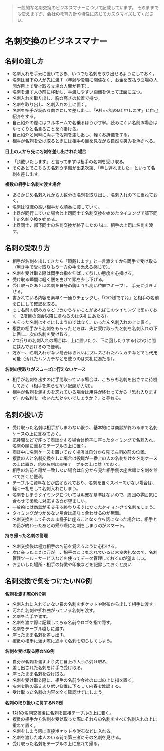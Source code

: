 > 一般的な名刺交換のビジネスマナーについて記載しています。
> そのままでも使えますが、会社の教育方針や特性に応じてカスタマイズしてください。

# 名刺交換のビジネスマナー

## 名刺の渡し方

- 名刺入れを手元に置いておき、いつでも名刺を取り出せるようにしておく。
- 名刺は目下の人が先に渡す（年齢や役職に関係なく、お金を支払う立場の人間が目上で受け取る立場の人間が目下）。
- 名刺を渡す人の前に移動し、手渡しやすい距離を保って正面に立つ。
- 名刺入れを取り出し、胸の高さの位置で持つ。
- 名刺を取り出し、名刺入れの上に置く。
- 名刺を相手が読める向きにして差し出し、「A社××部のBと申します」と自己紹介をする。
- 自己紹介の際にはフルネームで名乗るほうが丁寧。読みにくい名前の場合はゆっくりと名乗ることを心掛ける。
- 自己紹介と同時に両手で名刺を差し出し、軽くお辞儀をする。
- 相手が名刺を受け取るときには相手の目を見ながら自然な笑みを浮かべる。

**目上の人から先に名刺を差し出された場合**
- 「頂戴いたします」と言ってまずは相手の名刺を受け取る。
- そのあとでこちらの名刺の準備が出来次第、「申し遅れました」といって名刺を差し出す。

**複数の相手に名刺を渡す場合**
- あらかじめ名刺入れから人数分の名刺を取り出し、名刺入れの下に重ねておく。
- 名刺は役職の高い相手から順番に渡していく。
- 上司が同行していた場合は上司同士で名刺交換を始めたタイミングで部下同士の名刺交換を始める。
- 上司同士、部下同士の名刺交換が終了したのちに、相手の上司に名刺を渡す。


## 名刺の受取り方

- 相手が名刺を出してきたら「頂戴します」と一言添えてから両手で受け取る（利き手で受け取りもう一方の手を添える感じで）。
- 名刺を受け取る際は両手の指を伸ばして恭しい態度を心掛ける。
- 受け取る瞬間は軽く腰を曲げて頭を少し下げる。
- 受け取ったあとは名刺を自分の胸よりも高い位置でキープし、手元に引きよせる。
- 書かれている内容を素早く一通りチェックし、「○○様ですね」と相手の名前を口にして確認を取る。
- もし名前の読み方などで分からないことがあればこのタイミングで聞いておく（2度目の面会以降に尋ねるのは失礼にあたる）。
- もらった名刺はすぐにしまうのではなく、いったん名刺入れの上に置く。
- 複数の相手から名刺をもらったときは、先に受け取った名刺を名刺入れの下に回し、次の名刺を受け取る。
- 2つ折りの名刺入れの場合は、上に置いたり、下に回したりする代わりに間に挟んでおけるので便利。
- 万が一、名刺入れがない場合はきれいにプレスされたハンカチなどでも代用可能（汚れたハンカチなどを使うのは失礼にあたる）。

**名刺の受取りがスムーズに行えないケース**
- 相手が名刺を出すのに手間取っている場合は、こちらも名刺を出さすに待機しておく（相手を焦らせない配慮が大切）。
- 相手が名刺を渡すのを忘れている場合は用件が終わってから「恐れ入りますが、お名刺を一枚いただけないでしょうか？」と尋ねる。



## 名刺の扱い方

- 受け取った名刺は相手がしまわない限り、基本的には商談が終わるまで名刺ケースの上に重ねておく。
- 応接間などで座って商談をする場合は椅子に座ったタイミングで名刺入れ、名刺の順に重ねてテーブルの上に置く。
- 商談中に名刺ケースを置いておく場所は自分から見て左斜め前の位置。
- 複数の人と名刺交換をした場合は役職が一番上の人の名刺だけを名刺ケースの上に置き、他の名刺は直接テーブルの上に並べておく。
- 相手の名前と顔が一致しない場合は自分から見た相手側の座席順に名刺を並べておくと便利。
- テーブルに資料などが広げられており、名刺を置くスペースがない場合は、軽く一礼をして名刺入れにしまう。
- 名刺をしまうタイミングについては明確な基準はないので、周囲の雰囲気に合わせて柔軟に対応するのが望ましい。
- 一般的には商談がそろそろ終わりそうになったタイミングで名刺をしまう。
- タイミングがつかめない場合は周りと合わせるのが無難。
- 名刺交換をしてそのまま椅子に座ることなく立ち話になった場合は、相手との話が終わったあとの帰り際に名刺をしまうのがスマート。

**持ち帰った名刺の管理**
- 名刺交換後は極力相手の名前を覚えるように心掛ける。
- 次に会ったときに万が一、相手のことを忘れていると大変失礼なので、名刺管理ツール・サービスなどを使ってデータ管理しておくのが望ましい。
- お会いした場所・相手の特徴や印象などを記録しておくと良い



## 名刺交換で気をつけたいNG例

**名刺を渡す際のNG例**
- 名刺入れに入れていない裸の名刺をポケットや財布から出して相手に渡す。
- 汚れた名刺や折れ曲がっている名刺を渡す。
- 名刺を片手で渡す。
- 名刺を渡す際に記載してある名前やロゴを指で隠す。
- 名刺をテーブル越しに渡す。
- 座ったまま名刺を差し出す。
- 複数の相手に渡す際に途中で名刺を切らしてしまう。

**名刺を受け取る際のNG例**
- 自分が名刺を渡すより先に目上の人から受け取る。
- 差し出された名刺を片手で受け取る。
- 座ったまま名刺を受け取る。
- 名刺を受け取る際に、相手の名前や会社のロゴの上に指を置く。
- 名刺を胸の高さより低い位置に下ろして内容を確認する。
- 受け取った名刺の内容を全く確認せずにしまう。

**名刺の取り扱いに関するNG例**
- 1対1の名刺交換後に名刺を直接テーブルの上に置く。
- 複数の相手から名刺を受け取った際にそれらの名刺をすべて名刺入れの上に重ねて置く。
- 名刺をしまう際に直接ポケットや財布などに入れる。
- 名刺を渡した本人のいる前で第三者にその名刺を見せる。
- 受け取った名刺をテーブルの上に忘れて帰る。